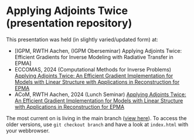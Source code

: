 # Applying Adjoints Twice (presentation repository)
This presentation was held (in slightly varied/updated form) at:
- [IGPM, RWTH Aachen, (IGPM Oberseminar) Applying Adjoints Twice: Efficient Gradients for Inverse Modeling with Radiative Transfer in EPMA]
- ECCOMAS, 2024 (Computational Methods for Inverse Problems) [Applying Adjoints Twice: An Efficient Gradient Implementation for Models with Linear Structure with Applications in Reconstruction for EPMA](https://eccomas2024.org/event/contribution/cf58b481-b160-11ee-ac5b-000c29ddfc0c)
- ACoM, RWTH Aachen, 2024 (Lunch Seminar) [Applying Adjoints Twice: An Efficient Gradient Implementation for Models with Linear Structure with Applications in Reconstruction for EPMA](https://www.acom.rwth-aachen.de/research/lunch-seminars/archive/title:applying-adjoints-twice-an-efficient-gradient-implementation-for-models-with-linear-structure-with-applications-in-reconstruction-for-epma)

The most current on is living in the main branch ([view here](https://tam724.github.io/Applying-Adjoints-Twice_presentation/)). To access the older versions, use `git checkout branch` and have a look at `index.html` with your webbrowser.
